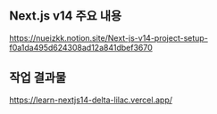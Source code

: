 ## Next.js v14 주요 내용
https://nueizkk.notion.site/Next-js-v14-project-setup-f0a1da495d624308ad12a841dbef3670

## 작업 결과물
https://learn-nextjs14-delta-lilac.vercel.app/
